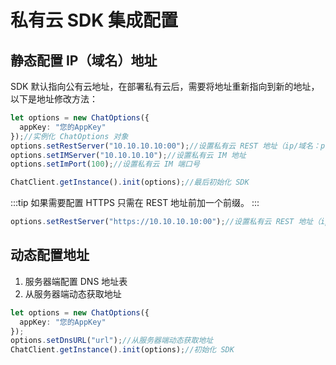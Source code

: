 # 私有云 SDK 集成配置

<Toc />

## 静态配置 IP（域名）地址

SDK 默认指向公有云地址，在部署私有云后，需要将地址重新指向到新的地址，以下是地址修改方法：

```typescript
let options = new ChatOptions({
  appKey: "您的AppKey"
});//实例化 ChatOptions 对象
options.setRestServer("10.10.10.10:00");//设置私有云 REST 地址（ip/域名：port）
options.setIMServer("10.10.10.10");//设置私有云 IM 地址
options.setImPort(100);//设置私有云 IM 端口号

ChatClient.getInstance().init(options);//最后初始化 SDK
```
:::tip
如果需要配置 HTTPS 只需在 REST 地址前加一个前缀。
:::

```typescript
options.setRestServer("https://10.10.10.10:00");//设置私有云 REST 地址（ip：port）
```

## 动态配置地址

1. 服务器端配置 DNS 地址表
2. 从服务器端动态获取地址

```typescript
let options = new ChatOptions({
  appKey: "您的AppKey"
});
options.setDnsURL("url");//从服务器端动态获取地址
ChatClient.getInstance().init(options);//初始化 SDK
```